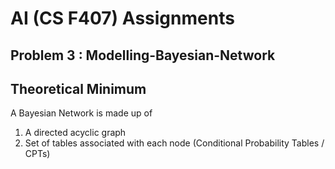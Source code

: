 # AI (CS F407) Assignments

## Problem 3 : Modelling-Bayesian-Network

## Theoretical Minimum

A Bayesian Network is made up of 
1. A directed acyclic graph
2. Set of tables associated with each node (Conditional Probability Tables / CPTs)
